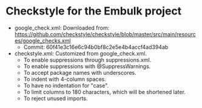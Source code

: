 Checkstyle for the Embulk project
==================================

* google_check.xml: Downloaded from: https://github.com/checkstyle/checkstyle/blob/master/src/main/resources/google_checks.xml
     * Commit: 60f41e3c16e6c94b0bf8c2e5e4b4accf4ad394ab
* checkstyle.xml: Customized from google_check.xml.
    * To enable suppressions through suppressions.xml.
    * To enable suppressions with @SuppressWarnings.
    * To accept package names with underscores.
    * To indent with 4-column spaces.
    * To have no indentation for "case".
    * To limit columns to 180 characters, which will be shortened later.
    * To reject unused imports.
